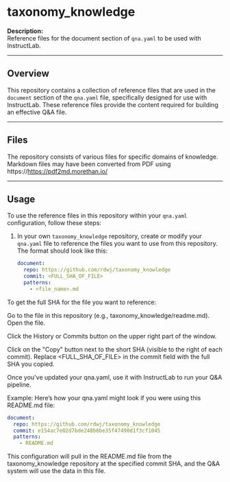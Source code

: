 # taxonomy_knowledge

**Description:**  
Reference files for the document section of `qna.yaml` to be used with InstructLab.

---

## Overview

This repository contains a collection of reference files that are used in the `document` section of the `qna.yaml` file, specifically designed for use with InstructLab. These reference files provide the content required for building an effective Q&A file.

---

## Files

The repository consists of various files for specific domains of knowledge. Markdown files may have been converted from PDF using https://https://pdf2md.morethan.io/ 

---

## Usage

To use the reference files in this repository within your `qna.yaml` configuration, follow these steps:

1. In your own `taxonomy_knowledge` repository, create or modify your `qna.yaml` file to reference the files you want to use from this repository. The format should look like this:

   ```yaml
   document:
     repo: https://github.com/rdwj/taxonomy_knowledge
     commit: <FULL_SHA_OF_FILE>
     patterns:
       - <file_name>.md
To get the full SHA for the file you want to reference:

Go to the file in this repository (e.g., taxonomy_knowledge/readme.md).
Open the file.

Click the History or Commits button on the upper right part of the window.

Click on the "Copy" button next to the short SHA (visible to the right of each commit).
Replace <FULL_SHA_OF_FILE> in the commit field with the full SHA you copied.

Once you've updated your qna.yaml, use it with InstructLab to run your Q&A pipeline.

Example:
Here’s how your qna.yaml might look if you were using this README.md file:

```yaml
document:
  repo: https://github.com/rdwj/taxonomy_knowledge
  commit: e154ac7e02d7bde248b6be35f47490d1f3cf1045
  patterns:
    - README.md
```

This configuration will pull in the README.md file from the taxonomy_knowledge repository at the specified commit SHA, and the Q&A system will use the data in this file.